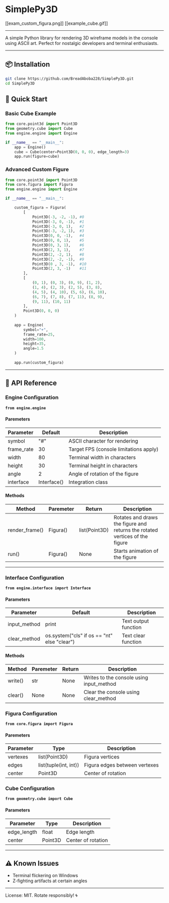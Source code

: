 # SimplePy3D 
[[exam_custom_figura.png]]
[[example_cube.gif]]

---

A simple Python library for rendering 3D wireframe models in the console using ASCII art. Perfect for nostalgic developers and terminal enthusiasts.

---

## 📦 Installation

```bash
git clone https://github.com/BreadAboba228/SimplePy3D.git
cd SimplePy3D
```
## 🚀 Quick Start

### Basic Cube Example
```python
from core.point3d import Point3D
from geometry.cube import Cube
from engine.engine import Engine

if __name__ == "__main__":
    app = Engine()
    cube = Cube(center=Point3D(0, 0, 0), edge_length=3)
    app.run(figure=cube)
```
### Advanced Custom Figure
```python
from core.point3d import Point3D
from core.figura import Figura
from engine.engine import Engine

if __name__ == "__main__":

    custom_figura = Figura(
        [
            Point3D(-3, -2, -1), #0
            Point3D(-3, 0, -1),  #1
            Point3D(-3, 0, 1),   #2
            Point3D(-3, -2, 1),  #3
            Point3D(0, 0, -1),   #4
            Point3D(0, 0, 1),    #5
            Point3D(0, 3, 1),    #6
            Point3D(2, 3, 1),    #7
            Point3D(2, -2, 1),   #8
            Point3D(2, -2, -1),  #9
            Point3D(0 , 3, -1),  #10
            Point3D(2, 3, -1)    #11
        ],
        [
            (0, 1), (0, 3), (0, 9), (1, 2),
            (1, 4), (2, 3), (2, 5), (3, 8),
            (4, 5), (4, 10), (5, 6), (6, 10),
            (6, 7), (7, 8), (7, 11), (8, 9),
            (9, 11), (10, 11)
        ],
        Point3D(0, 0, 0)
    )
    
    app = Engine(
        symbol="+",
        frame_rate=25,
        width=100,
        height=35,
        angle=1.5
    )
    
    app.run(custom_figura)
```

---

## 🔧 API Reference

### Engine Configuration
**`from engine.engine`**
#### Paremeters

| Parameter  | Default     | Description                            |
| ---------- | ----------- | -------------------------------------- |
| symbol     | "#"         | ASCII character for rendering          |
| frame_rate | 30          | Target FPS (console limitations apply) |
| width      | 80          | Terminal width in characters           |
| height     | 30          | Terminal height in characters          |
| angle      | 2           | Angle of rotation of the figure        |
| interface  | Interface() | Integration class                      |
#### Methods

| Method         | Paremeter | Return        | Description                                                                 |
| -------------- | --------- | ------------- | --------------------------------------------------------------------------- |
| render_frame() | Figura()  | list(Point3D) | Rotates and draws the figure and returns the rotated vertices of the figure |
| run()          | Figura()  | None          | Starts animation of the figure                                              |


---

### Interface Configuration
**`from engine.interface import Interface`**
#### Parameters

| Parameter    | Default                                     | Description          |
| ------------ | ------------------------------------------- | -------------------- |
| input_method | print                                       | Text output function |
| clear_method | os.system("cls" if os == "nt" else "clear") | Text clear function  |
#### Methods

| Method  | Paremeter | Return | Description                              |
| ------- | --------- | ------ | ---------------------------------------- |
| write() | str       | None   | Writes to the console using input_method |
| clear() | None      | None   | Clear the console using clear_method     |

### Figura Configuration
**`from core.figura import Figura`**
#### Paremeters

| Parameter | Type                  | Description                   |
| --------- | --------------------- | ----------------------------- |
| vertexes  | list(Point3D)         | Figura vertices               |
| edges     | list(tuple(int, int)) | Figura edges between vertexes |
| center    | Point3D               | Center of rotation            |
### Cube Configuration 
**`from geometry.cube import Cube`**
#### Parameters

| Parameter   | Type    | Description        |
| ----------- | ------- | ------------------ |
| edge_length | float   | Edge length        |
| center      | Point3D | Center of rotation |


---

## ⚠️ Known Issues
- Terminal flickering on Windows 
- Z-fighting artifacts at certain angles

---

License: MIT. Rotate responsibly! 🌀